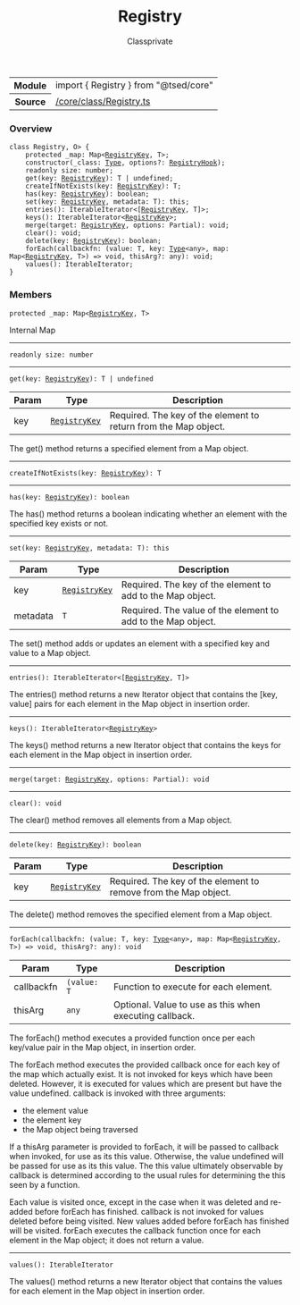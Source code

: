 
<header class="symbol-info-header"><h1 id="registry">Registry</h1><label class="symbol-info-type-label class">Class</label><label class="api-type-label private" title="private">private</label></header>
<!-- summary -->
<section class="symbol-info"><table class="is-full-width"><tbody><tr><th>Module</th><td><div class="lang-typescript"><span class="token keyword">import</span> { Registry }&nbsp;<span class="token keyword">from</span>&nbsp;<span class="token string">"@tsed/core"</span></div></td></tr><tr><th>Source</th><td><a href="https://github.com/Romakita/ts-express-decorators/blob/v4.13.2/src//core/class/Registry.ts#L0-L0">/core/class/Registry.ts</a></td></tr></tbody></table></section>
<!-- overview -->


### Overview


<pre><code class="typescript-lang "><span class="token keyword">class</span> Registry<T<span class="token punctuation">,</span> O> <span class="token punctuation">{</span>
    <span class="token keyword">protected</span> _map<span class="token punctuation">:</span> Map<<a href="#api/core/registrykey"><span class="token">RegistryKey</span></a><span class="token punctuation">,</span> T><span class="token punctuation">;</span>
    <span class="token keyword">constructor</span><span class="token punctuation">(</span>_class<span class="token punctuation">:</span> <a href="#api/core/type"><span class="token">Type</span></a><T><span class="token punctuation">,</span> options?<span class="token punctuation">:</span> <a href="#api/core/registryhook"><span class="token">RegistryHook</span></a><T><span class="token punctuation">)</span><span class="token punctuation">;</span>
    <span class="token keyword">readonly</span> size<span class="token punctuation">:</span> <span class="token keyword">number</span><span class="token punctuation">;</span>
    <span class="token function">get</span><span class="token punctuation">(</span>key<span class="token punctuation">:</span> <a href="#api/core/registrykey"><span class="token">RegistryKey</span></a><span class="token punctuation">)</span><span class="token punctuation">:</span> T | undefined<span class="token punctuation">;</span>
    <span class="token function">createIfNotExists</span><span class="token punctuation">(</span>key<span class="token punctuation">:</span> <a href="#api/core/registrykey"><span class="token">RegistryKey</span></a><span class="token punctuation">)</span><span class="token punctuation">:</span> T<span class="token punctuation">;</span>
    <span class="token function">has</span><span class="token punctuation">(</span>key<span class="token punctuation">:</span> <a href="#api/core/registrykey"><span class="token">RegistryKey</span></a><span class="token punctuation">)</span><span class="token punctuation">:</span> <span class="token keyword">boolean</span><span class="token punctuation">;</span>
    <span class="token function">set</span><span class="token punctuation">(</span>key<span class="token punctuation">:</span> <a href="#api/core/registrykey"><span class="token">RegistryKey</span></a><span class="token punctuation">,</span> metadata<span class="token punctuation">:</span> T<span class="token punctuation">)</span><span class="token punctuation">:</span> this<span class="token punctuation">;</span>
    <span class="token function">entries</span><span class="token punctuation">(</span><span class="token punctuation">)</span><span class="token punctuation">:</span> IterableIterator<<span class="token punctuation">[</span><a href="#api/core/registrykey"><span class="token">RegistryKey</span></a><span class="token punctuation">,</span> T<span class="token punctuation">]</span>><span class="token punctuation">;</span>
    <span class="token function">keys</span><span class="token punctuation">(</span><span class="token punctuation">)</span><span class="token punctuation">:</span> IterableIterator<<a href="#api/core/registrykey"><span class="token">RegistryKey</span></a>><span class="token punctuation">;</span>
    <span class="token function">merge</span><span class="token punctuation">(</span>target<span class="token punctuation">:</span> <a href="#api/core/registrykey"><span class="token">RegistryKey</span></a><span class="token punctuation">,</span> options<span class="token punctuation">:</span> Partial<O><span class="token punctuation">)</span><span class="token punctuation">:</span> <span class="token keyword">void</span><span class="token punctuation">;</span>
    <span class="token function">clear</span><span class="token punctuation">(</span><span class="token punctuation">)</span><span class="token punctuation">:</span> <span class="token keyword">void</span><span class="token punctuation">;</span>
    <span class="token function">delete</span><span class="token punctuation">(</span>key<span class="token punctuation">:</span> <a href="#api/core/registrykey"><span class="token">RegistryKey</span></a><span class="token punctuation">)</span><span class="token punctuation">:</span> <span class="token keyword">boolean</span><span class="token punctuation">;</span>
    <span class="token function">forEach</span><span class="token punctuation">(</span>callbackfn<span class="token punctuation">:</span> <span class="token punctuation">(</span>value<span class="token punctuation">:</span> T<span class="token punctuation">,</span> key<span class="token punctuation">:</span> <a href="#api/core/type"><span class="token">Type</span></a><<span class="token keyword">any</span>><span class="token punctuation">,</span> map<span class="token punctuation">:</span> Map<<a href="#api/core/registrykey"><span class="token">RegistryKey</span></a><span class="token punctuation">,</span> T><span class="token punctuation">)</span> => <span class="token keyword">void</span><span class="token punctuation">,</span> thisArg?<span class="token punctuation">:</span> <span class="token keyword">any</span><span class="token punctuation">)</span><span class="token punctuation">:</span> <span class="token keyword">void</span><span class="token punctuation">;</span>
    <span class="token function">values</span><span class="token punctuation">(</span><span class="token punctuation">)</span><span class="token punctuation">:</span> IterableIterator<T><span class="token punctuation">;</span>
<span class="token punctuation">}</span></code></pre>


<!-- Parameters -->

<!-- Description -->

<!-- Members -->







### Members



<div class="method-overview">
<pre><code class="typescript-lang "><span class="token keyword">protected</span> _map<span class="token punctuation">:</span> Map<<a href="#api/core/registrykey"><span class="token">RegistryKey</span></a><span class="token punctuation">,</span> T></code></pre>
</div>


Internal Map



<hr/>



<div class="method-overview">
<pre><code class="typescript-lang "><span class="token keyword">readonly</span> size<span class="token punctuation">:</span> <span class="token keyword">number</span></code></pre>
</div>




<hr/>



<div class="method-overview">
<pre><code class="typescript-lang "><span class="token function">get</span><span class="token punctuation">(</span>key<span class="token punctuation">:</span> <a href="#api/core/registrykey"><span class="token">RegistryKey</span></a><span class="token punctuation">)</span><span class="token punctuation">:</span> T | undefined</code></pre>
</div>


Param | Type | Description
---|---|---
 key|<code><a href="#api/core/registrykey"><span class="token">RegistryKey</span></a></code>|Required. The key of the element to return from the Map object.





The get() method returns a specified element from a Map object.



<hr/>



<div class="method-overview">
<pre><code class="typescript-lang "><span class="token function">createIfNotExists</span><span class="token punctuation">(</span>key<span class="token punctuation">:</span> <a href="#api/core/registrykey"><span class="token">RegistryKey</span></a><span class="token punctuation">)</span><span class="token punctuation">:</span> T</code></pre>
</div>




<hr/>



<div class="method-overview">
<pre><code class="typescript-lang "><span class="token function">has</span><span class="token punctuation">(</span>key<span class="token punctuation">:</span> <a href="#api/core/registrykey"><span class="token">RegistryKey</span></a><span class="token punctuation">)</span><span class="token punctuation">:</span> <span class="token keyword">boolean</span></code></pre>
</div>


The has() method returns a boolean indicating whether an element with the specified key exists or not.



<hr/>



<div class="method-overview">
<pre><code class="typescript-lang "><span class="token function">set</span><span class="token punctuation">(</span>key<span class="token punctuation">:</span> <a href="#api/core/registrykey"><span class="token">RegistryKey</span></a><span class="token punctuation">,</span> metadata<span class="token punctuation">:</span> T<span class="token punctuation">)</span><span class="token punctuation">:</span> this</code></pre>
</div>


Param | Type | Description
---|---|---
 key|<code><a href="#api/core/registrykey"><span class="token">RegistryKey</span></a></code>|Required. The key of the element to add to the Map object.
 metadata|<code>T</code>|Required. The value of the element to add to the Map object.





The set() method adds or updates an element with a specified key and value to a Map object.



<hr/>



<div class="method-overview">
<pre><code class="typescript-lang "><span class="token function">entries</span><span class="token punctuation">(</span><span class="token punctuation">)</span><span class="token punctuation">:</span> IterableIterator<<span class="token punctuation">[</span><a href="#api/core/registrykey"><span class="token">RegistryKey</span></a><span class="token punctuation">,</span> T<span class="token punctuation">]</span>></code></pre>
</div>


The entries() method returns a new Iterator object that contains the [key, value] pairs for each element in the Map object in insertion order.



<hr/>



<div class="method-overview">
<pre><code class="typescript-lang "><span class="token function">keys</span><span class="token punctuation">(</span><span class="token punctuation">)</span><span class="token punctuation">:</span> IterableIterator<<a href="#api/core/registrykey"><span class="token">RegistryKey</span></a>></code></pre>
</div>


The keys() method returns a new Iterator object that contains the keys for each element in the Map object in insertion order.



<hr/>



<div class="method-overview">
<pre><code class="typescript-lang "><span class="token function">merge</span><span class="token punctuation">(</span>target<span class="token punctuation">:</span> <a href="#api/core/registrykey"><span class="token">RegistryKey</span></a><span class="token punctuation">,</span> options<span class="token punctuation">:</span> Partial<O><span class="token punctuation">)</span><span class="token punctuation">:</span> <span class="token keyword">void</span></code></pre>
</div>




<hr/>



<div class="method-overview">
<pre><code class="typescript-lang "><span class="token function">clear</span><span class="token punctuation">(</span><span class="token punctuation">)</span><span class="token punctuation">:</span> <span class="token keyword">void</span></code></pre>
</div>


The clear() method removes all elements from a Map object.



<hr/>



<div class="method-overview">
<pre><code class="typescript-lang "><span class="token function">delete</span><span class="token punctuation">(</span>key<span class="token punctuation">:</span> <a href="#api/core/registrykey"><span class="token">RegistryKey</span></a><span class="token punctuation">)</span><span class="token punctuation">:</span> <span class="token keyword">boolean</span></code></pre>
</div>


Param | Type | Description
---|---|---
 key|<code><a href="#api/core/registrykey"><span class="token">RegistryKey</span></a></code>|Required. The key of the element to remove from the Map object.





The delete() method removes the specified element from a Map object.



<hr/>



<div class="method-overview">
<pre><code class="typescript-lang "><span class="token function">forEach</span><span class="token punctuation">(</span>callbackfn<span class="token punctuation">:</span> <span class="token punctuation">(</span>value<span class="token punctuation">:</span> T<span class="token punctuation">,</span> key<span class="token punctuation">:</span> <a href="#api/core/type"><span class="token">Type</span></a><<span class="token keyword">any</span>><span class="token punctuation">,</span> map<span class="token punctuation">:</span> Map<<a href="#api/core/registrykey"><span class="token">RegistryKey</span></a><span class="token punctuation">,</span> T><span class="token punctuation">)</span> => <span class="token keyword">void</span><span class="token punctuation">,</span> thisArg?<span class="token punctuation">:</span> <span class="token keyword">any</span><span class="token punctuation">)</span><span class="token punctuation">:</span> <span class="token keyword">void</span></code></pre>
</div>


Param | Type | Description
---|---|---
 callbackfn|<code>(value: T</code>|Function to execute for each element.
 thisArg|<code>any</code>|Optional. Value to use as this when executing callback.





The forEach() method executes a provided function once per each key/value pair in the Map object, in insertion order.

The forEach method executes the provided callback once for each key of the map which actually exist. It is not invoked for keys which have been deleted. However, it is executed for values which are present but have the value undefined.
callback is invoked with three arguments:

* the element value
* the element key
* the Map object being traversed

If a thisArg parameter is provided to forEach, it will be passed to callback when invoked, for use as its this value.  Otherwise, the value undefined will be passed for use as its this value.  The this value ultimately observable by callback is determined according to the usual rules for determining the this seen by a function.

Each value is visited once, except in the case when it was deleted and re-added before forEach has finished. callback is not invoked for values deleted before being visited. New values added before forEach has finished will be visited.
forEach executes the callback function once for each element in the Map object; it does not return a value.




<hr/>



<div class="method-overview">
<pre><code class="typescript-lang "><span class="token function">values</span><span class="token punctuation">(</span><span class="token punctuation">)</span><span class="token punctuation">:</span> IterableIterator<T></code></pre>
</div>


The values() method returns a new Iterator object that contains the values for each element in the Map object in insertion order.







